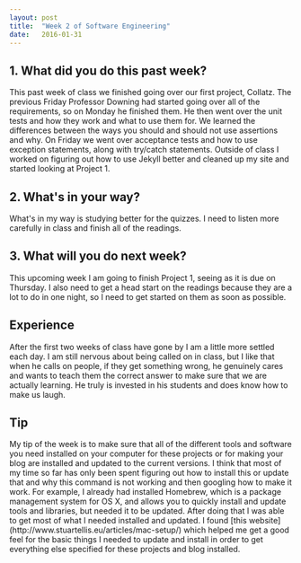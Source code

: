 ```yaml
---
layout: post
title:  "Week 2 of Software Engineering"
date:   2016-01-31
---
```


<h2>1. What did you do this past week?</h2>
This past week of class we finished going over our first project, Collatz.  The previous 
Friday Professor Downing had started going over all of the requirements, so on Monday he
finished them.  He then went over the unit tests and how they work and what to use them 
for.  We learned the differences between the ways you should and should not use assertions 
and why.  On Friday we went over acceptance tests and how to use exception statements, 
along with try/catch statements.  Outside of class I worked on figuring out how to use 
Jekyll better and cleaned up my site and started looking at Project 1.

<h2>2. What's in your way?</h2>
What's in my way is studying better for the quizzes.  I need to listen more carefully in 
class and finish all of the readings.

<h2>3. What will you do next week?</h2>
This upcoming week I am going to finish Project 1, seeing as it is due on Thursday.  I 
also need to get a head start on the readings because they are a lot to do in one night, 
so I need to get started on them as soon as possible.

<h2>Experience</h2>
After the first two weeks of class have gone by I am a little more settled each day.  
I am still nervous about being called on in class, but I like that when he calls on 
people, if they get something wrong, he genuinely cares and wants to teach them the 
correct answer to make sure that we are actually learning.  He truly is invested in his 
students and does know how to make us laugh.  

<h2>Tip</h2>
My tip of the week is to make sure that all of the different tools and software you need 
installed on your computer for these projects or for making your blog are installed and 
updated to the current versions.  I think that most of my time so far has only been spent 
figuring out how to install this or update that and why this command is not working and 
then googling how to make it work.  For example, I already had installed Homebrew, which 
is a package management system for OS X, and allows you to quickly install and update 
tools and libraries, but needed it to be updated.  After doing that I was able to  get 
most of what I needed installed and updated.  I found 
[this website](http://www.stuartellis.eu/articles/mac-setup/) which helped me get a good 
feel for the basic things I needed to update and install in order to get everything else 
specified for these projects and blog installed.
















